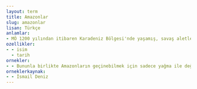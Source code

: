 ```yaml
---
layout: term
title: Amazonlar
slug: amazonlar
lisan: Türkçe
anlamlar:
- MÖ 1200 yılından itibaren Karadeniz Bölgesi'nde yaşamış, savaş aletleri ok, yay, kargı ve iki ağızlı balta olan, tamamen kadın savaşçılardan oluşan tarihî bir ulus
ozellikler:
- - isim
  - tarih
ornekler:
- - Bununla birlikte Amazonların geçinebilmek için sadece yağma ile değil doğal olarak tarımla da uğraşıyor olmaları gerekiyordu.
orneklerkaynak:
- - İsmail Deniz
---
```

